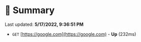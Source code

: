 # 📖 Summary
Last updated: **5/17/2022, 9:36:51 PM**

- `GET` [https://google.com](https://google.com) - **Up** (232ms)
